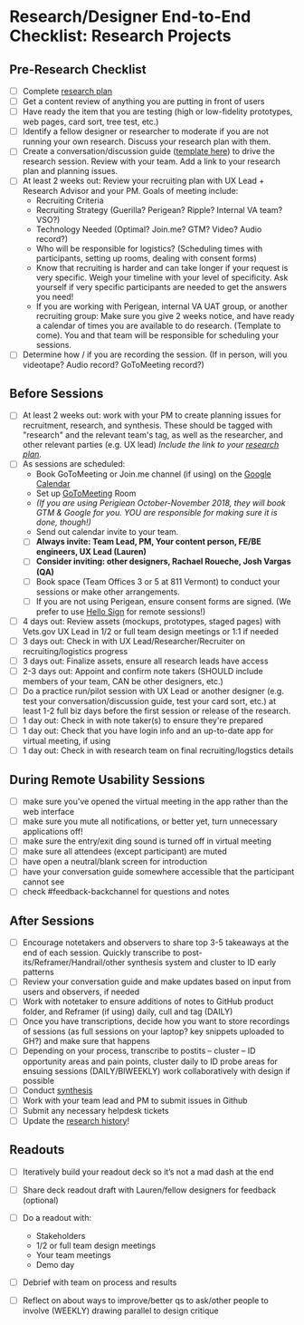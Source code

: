 # Research/Designer End-to-End Checklist: Research Projects

## Pre-Research Checklist

* [ ] Complete [research plan](https://github.com/department-of-veterans-affairs/va.gov-team/blob/master/platform/research/research-plan-template.md)
* [ ] Get a content review of anything you are putting in front of users
* [ ] Have ready the item that you are testing \(high or low-fidelity prototypes, web pages, card sort, tree test, etc.\) 
* [ ] Identify a fellow designer or researcher to moderate if you are not running your own research. Discuss your research plan with them.  
* [ ] Create a conversation/discussion guide \([template here](https://github.com/department-of-veterans-affairs/va.gov-team/blob/master/platform/research/planning/conversation-guide-template.md)\) to drive the research session. Review with your team. Add a link to your research plan and planning issues.
* [ ] At least 2 weeks out: Review your recruiting plan with UX Lead + Research Advisor and your PM. Goals of meeting include:
  * Recruiting Criteria
  * Recruiting Strategy \(Guerilla? Perigean? Ripple? Internal VA team? VSO?\) 
  * Technology Needed \(Optimal? Join.me? GTM? Video? Audio record?\) 
  * Who will be responsible for logistics? \(Scheduling times with participants, setting up rooms, dealing with consent forms\)
  * Know that recruiting is harder and can take longer if your request is very specific. Weigh your timeline with your level of specificity. Ask yourself if very specific participants are needed to get the answers you need! 
  * If you are working with Perigean, internal VA UAT group, or another recruiting group: Make sure you give 2 weeks notice, and have ready a calendar of times you are available to do research. \(Template to come\). You and that team will be responsible for scheduling your sessions. 
* [ ] Determine how / if you are recording the session. \(If in person, will you videotape? Audio record? GoToMeeting record?\) 

## Before Sessions

* [ ] At least 2 weeks out: work with your PM to create planning issues for recruitment, research, and synthesis. These should be  tagged with "research" and the relevant team's tag, as well as the researcher, and other relevant parties \(e.g. UX lead\) _Include the link to your_ [_research plan_](https://github.com/department-of-veterans-affairs/va.gov-team/blob/master/platform/research/research-plan-template.md)_._ 
* [ ] As sessions are scheduled: 
  * Book GoToMeeting or Join.me channel \(if using\) on the [Google Calendar](https://calendar.google.com/calendar/embed?src=p7hvahcpk5f1p5e4mdeoodfs04%40group.calendar.google.com&ctz=America%2FNew_York) 
  * Set up [GoToMeeting](https://github.com/department-of-veterans-affairs/va.gov-team/blob/master/platform/research/during-research/go-to-meeting-instructions.md) Room
  * _\(If you are using Perigiean October-November 2018, they will book GTM & Google for you. YOU are responsible for making sure it is done, though!\)_ 
  * Send out calendar invite to your team. 
  * [ ] **Always invite: Team Lead, PM, Your content person, FE/BE engineers, UX Lead \(Lauren\)**
  * [ ] **Consider inviting: other designers, Rachael Roueche, Josh Vargas \(QA\)**
  * [ ] Book space \(Team Offices 3 or 5 at 811 Vermont\) to conduct your sessions or make other arrangements. 
  * [ ] If you are not using Perigean, ensure consent forms are signed. \(We prefer to use [Hello Sign](https://github.com/department-of-veterans-affairs/va.gov-team/tree/master/platform/research/planning) for remote sessions!\) 
* [ ] 4 days out: Review assets \(mockups, prototypes, staged pages\) with Vets.gov UX Lead in 1/2 or full team design meetings or 1:1 if needed
* [ ] 3 days out: Check in with UX Lead/Researcher/Recruiter on recruiting/logistics progress
* [ ] 3 days out: Finalize assets, ensure all research leads have access
* [ ] 2-3 days out: Appoint and confirm note takers \(SHOULD include members of your team, CAN be other designers, etc.\)
* [ ] Do a practice run/pilot session with UX Lead or another designer \(e.g. test your conversation/discussion guide, test your card sort, etc.\) at least 1-2 full biz days before the first session or release of the research. 
* [ ] 1 day out: Check in with note taker\(s\) to ensure they're prepared
* [ ] 1 day out: Check that you have login info and an up-to-date app for virtual meeting, if using
* [ ] 1 day out: Check in with research team on final recruiting/logstics details

## During Remote Usability Sessions

* [ ] make sure you've opened the virtual meeting in the app rather than the web interface
* [ ] make sure you mute all notifications, or better yet, turn unnecessary applications off!
* [ ] make sure the entry/exit ding sound is turned off in virtual meeting
* [ ] make sure all attendees \(except participant\) are muted
* [ ] have open a neutral/blank screen for introduction 
* [ ] have your conversation guide somewhere accessible that the participant cannot see
* [ ] check \#feedback-backchannel for questions and notes

## After Sessions

* [ ] Encourage notetakers and observers to share top 3-5 takeaways at the end of each session. Quickly transcribe to post-its/Reframer/Handrail/other synthesis system and cluster to ID early patterns 
* [ ] Review your conversation guide and make updates based on input from users and observers, if needed
* [ ] Work with notetaker to ensure additions of notes to GitHub product folder, and Reframer \(if using\) daily, cull and tag \(DAILY\)
* [ ] Once you have transcriptions, decide how you want to store recordings of sessions \(as full sessions on your laptop? key snippets uploaded to GH?\) and make sure that happens
* [ ] Depending on your process, transcribe to postits – cluster – ID opportunity areas and pain points, cluster daily to ID probe areas for ensuing sessions \(DAILY/BIWEEKLY\) work collaboratively with design if possible
* [ ] Conduct [synthesis](https://github.com/department-of-veterans-affairs/va.gov-team/blob/master/platform/research/synthesis/how-to-do-research_synthesis.md)
* [ ] Work with your team lead and PM to submit issues in Github
* [ ] Submit any necessary helpdesk tickets
* [ ] Update the [research history](https://github.com/department-of-veterans-affairs/va.gov-team/blob/master/platform/research/research-history.md)!

## Readouts

* [ ] Iteratively build your readout deck so it’s not a mad dash at the end 
* [ ] Share deck readout draft with Lauren/fellow designers for feedback \(optional\)
* [ ] Do a readout with:
  * Stakeholders 
  * 1/2 or full team design meetings
  * Your team meetings
  * Demo day 
* [ ] Debrief with team on process and results
* [ ] Reflect on about ways to improve/better qs to ask/other people to involve \(WEEKLY\) drawing parallel to design critique


